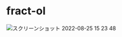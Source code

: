 # fract-ol
![スクリーンショット 2022-08-25 15 23 48](https://user-images.githubusercontent.com/101631407/186854927-74613293-8d26-4694-a1bb-60ffb297c173.png)
